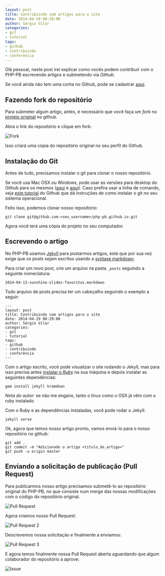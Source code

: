 ```yaml
---
layout: post
title: Contribuindo com artigos para o site
date: 2014-04-29 00:29:00
author: Sérgio Vilar
categories: 
- git
- tutorial
tags: 
- github
- contribuindo 
- conferência 
---
```


Olá pessoal, neste post irei explicar como vocês podem contribuir com o PHP-PB escrevendo artigos e submetendo via *Github*.

Se você ainda não tem uma conta no Github, pode se cadastrar [aqui](https://github.com/).

## Fazendo fork do repositório

Para submeter algum artigo, antes, é necessário que você faça um *fork* no [projeto original](https://github.com/php-pb/php-pb.github.io/) no github.

Abra o link do repositório e clique em fork:

![Fork](http://cl.ly/image/003G2N2N363H/fork.png)

Isso criará uma cópia do repositório original no seu perfil do Github.


## Instalação do Git

Antes de tudo, precisamos instalar o git para clonar o nosso repositório. 

Se você usa Mac OSX ou Windows, pode usar as versões para desktop do Github para os mesmos ([aqui](https://mac.github.com/) e [aqui](https://windows.github.com/)). Caso prefira usar a linha de comando, veja [este tutorial](https://help.github.com/articles/set-up-git) do Github que dá instruções de como instalar o git no seu sistema operacional.

Feito isso, podemos clonar nosso repositório:

    git clone git@github.com:<seu_username>/php-pb.github.io.git
    
Agora você terá uma cópia do projeto no seu computador.

## Escrevendo o artigo

No PHP-PB usamos [Jekyll](http://jekyllrb.com) para postarmos artigos, este que por sua vez exige que os posts sejam escritos usando a [syntaxe markdown](http://daringfireball.net/projects/markdown/syntax).

Para criar um novo post, crie um arquivo na pasta `_posts` seguindo a seguinte nomeclatura:

    2014-04-13-sunshine-slides-favoritos.markdown

Todo arquivo de posts precisa ter um cabeçalho seguindo o exemplo a seguir:

    ---
    layout: post
    title: Contribuindo com artigos para o site
    date: 2014-04-29 00:29:00
    author: Sérgio Vilar
    categories: 
    - git
    - tutorial
    tags: 
    - github
    - contribuindo 
    - conferência 
    ---
    
Com o artigo escrito, você pode visualizar o site rodando o Jekyll, mas para isso precisa antes [instalar o *Ruby*](http://www.devmedia.com.br/instalando-o-ruby-on-rails-no-windows/20472) na sua máquina e depois instalar as seguintes dependências:

    gem install jekyll kramdown
    
*Nota do autor:* se não me engano, tanto o linux como o OSX já vêm com o ruby instalado    

Com o Ruby e as dependências instaladas, você pode rodar o Jekyll:

    jekyll serve
    
Ok, agora que temos nosso artigo pronto, vamos enviá-lo para o nosso repositório no github:

    git add .
    git commit -m "Adicionado o artigo <titulo_do_artigo>"
    git push -u origin master    
    
    
## Enviando a solicitação de publicação (Pull Request)

Para publicarmos nosso artigo precisamos submetê-lo ao repositório original do PHP-PB, no que consiste num merge das nossas modificações com o código do repositório original.

![Pull Request](http://cl.ly/image/0D2u1d3z2a1Q/Pull%20request.png)

Agora criamos nosso Pull Request:

![Pull Request 2](http://cl.ly/image/2o2U2M2s3I0r/Pull%20Request%202.png)

Descrevemos nossa solicitação e finalmente a enviamos:

![Pull Request 3](http://cl.ly/image/2t442l3h1Q3k/Pull%20Request%203.png)

E agora temos finalmente nossa Pull Request aberta aguardando que algum colaborador do repositório a aprove:

![Issue](http://cl.ly/image/0g37163r3j1A/issue.png)